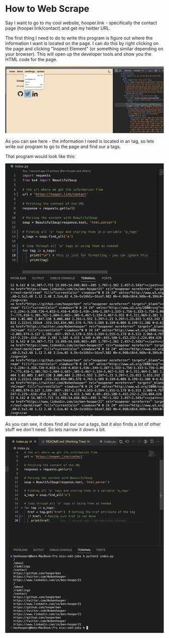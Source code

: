# How to Web Scrape

Say I want to go to my cool website, hooper.link - specifically the contact page (hooper.link/contact) and get my twitter URL.

The first thing I need to do to write this program is figure out where the information I want is located on the page. I can do this by right clicking on the page and clicking "Inspect Element" (or something similar depending on your browser). This will open up the developer tools and show you the HTML code for the page.

![Alt text](images/image.png)

As you can see here - the information I need is located in an <a> tag, so lets write our program to go to the page and find our a tags.

That program would look like this:

![Alt text](image.png)

As you can see, it does find all our our a tags, but it also finds a lot of other stuff we don't need. So lets narrow it down a bit.

![Alt text](images/image-1.png)
